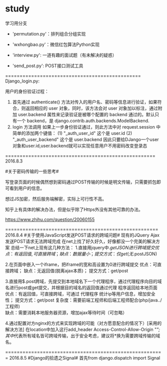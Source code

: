 ﻿# study
学习用分支


- 'permutation.py'：排列组合分组实现

- 'wxhongbao.py'：微信红包算法Python实现

- 'interview.py': 一道有趣的面试题（有未解决的疑惑）

- 'send_post.py': POST接口测试工具


===============================================
Django_login.py:

用户的身份验证过程：
1. 首先通过 authenticate() 方法对传入的用户名、密码等信息进行验证，如果符合，则返回相应的 user 对象，同时，该方法会对 user 对象加以标注，通过附加 user.backend 属性来记录验证是被哪个配置的 backend 通过的。默认只有一个 backend，是 django.contrib.auth.backends.ModelBackend.
2. login 方法调用
    如果上一步身份验证通过，则此方法中对 request.session 中简单的添加两个键值：
    (1) "_auth_user_id"  这个是 user.id
    (2) "_auth_user_backend" 这个是 user.backend
因此只要给DJango一个user对象和user.id,user.backend就可以实现任意用户不用密码改变登录态



====================================================
2016.8.3

#关于密码传输的一些思考#

写登录页面的时候偶然想到密码通过POST传输的时候是明文传输，只需要抓包即可看到用户的信息。

想过JS加密，然后服务端解密，实际上可行性不高。

知乎上有具体的解决办法，但是似乎除了Https外没有其他可靠的办法。

https://www.zhihu.com/question/20060155


=====================================================
2016.8.4
#关于使用JavaScript发送POST请求的跨域问题#
现有的JQuery Ajax发送POST请求无法跨域完成
在net上找了好久好久，好像都没一个完美的解决方案
总结一下net上现有这几种方法：
1.直接用jquery中$.getJSON进行跨域提交
          优点：有返回值,可直接跨域；
          缺点：数据量小；
          提交方式：仅get (无$.postJSON)

2.在页面中嵌入一个iframe，把iframe的宽和高设置为0进行跨域提交
           优点：可直接跨域；
           缺点：无返回值(脱离ajax本质)；
          提交方式：get/post

3.直接用$.post跨域，先提交到本地域名下一个代理程序，通过代理程序向目的域名进行post或get提交，并根据目的域名的返回值通过代理 程序返回给本地页面
          优点：有返回值，可直接跨域，可通过 代理程序 统计ip等用户信息，增加安全性；
          提交方式：get/post
          复杂度：需要前端工程师和后端工程师配合(php/java../工程师)  
           缺点：需要消耗本地服务器资源，增加ajax等待时间（可忽略）

4.通过配置对方nginx的方式来实现跨域的可能（对方愿意配合的情况下）[采用的解决方法]
在location中加入这行add_header Access-Control-Allow-Origin "*";
其中*代表所有域名皆可跨域传输，出于安全考虑，建议将*换为需要跨域传输的域名。


=======================================================
2016.8.5
#Django的拾遗之Signal#
首先from django.dispatch import Signal
